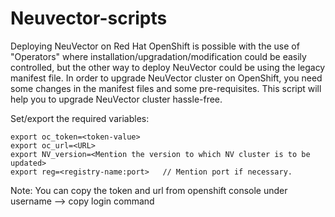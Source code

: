 # Neuvector-scripts
Deploying NeuVector on Red Hat OpenShift is possible with the use of "Operators" where installation/upgradation/modification could be easily controlled, but the other way to deploy NeuVector could be using the legacy manifest file.
In order to upgrade NeuVector cluster on OpenShift, you need some changes in the manifest files and some pre-requisites. This script will help you to upgrade NeuVector cluster hassle-free.

Set/export the required variables:

```
export oc_token=<token-value>
export oc_url=<URL> 
export NV_version=<Mention the version to which NV cluster is to be updated>
export reg=<registry-name:port>   // Mention port if necessary.
```
Note: You can copy the token and url from openshift console under username --> copy login command
